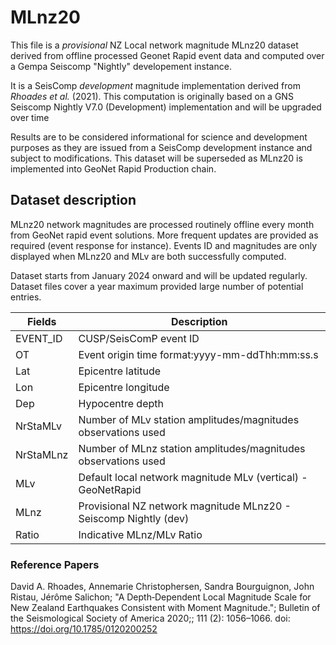 # MLnz20 
This file is a _provisional_ NZ Local network magnitude MLnz20 dataset derived from offline processed Geonet Rapid event data and computed over a Gempa Seiscomp "Nightly" developement instance.

It is a SeisComp _development_ magnitude implementation derived from _Rhoades et al._ (2021).
This computation is originally based on a GNS Seiscomp Nightly V7.0 (Development) implementation and will be upgraded over time  

Results are to be considered informational for science and development purposes as they are issued from a SeisComp development instance and subject to modifications.
This dataset will be superseded as MLnz20 is implemented into GeoNet Rapid Production chain.

## Dataset description
MLnz20 network magnitudes are processed routinely offline every month from GeoNet rapid event solutions. More frequent updates are provided as required (event response for instance).
Events ID and magnitudes are only displayed when MLnz20 and MLv are both successfully computed.

Dataset starts from January 2024 onward and will be updated regularly.
Dataset files cover a year maximum provided large number of potential entries.


Fields | Description |
-------| ----------- |
EVENT_ID | CUSP/SeisComP event ID |
OT | Event origin time format:yyyy-mm-ddThh:mm:ss.s |
Lat | Epicentre latitude |
Lon | Epicentre longitude |
Dep | Hypocentre depth |
NrStaMLv | Number of MLv station amplitudes/magnitudes observations used |
NrStaMLnz | Number of MLnz station amplitudes/magnitudes observations used |
MLv | Default local network magnitude MLv (vertical) - GeoNetRapid  |
MLnz | Provisional NZ network magnitude MLnz20 - Seiscomp Nightly (dev) 
Ratio | Indicative MLnz/MLv Ratio |

### Reference Papers
David A. Rhoades, Annemarie Christophersen, Sandra Bourguignon, John Ristau, Jérôme Salichon; "A Depth‐Dependent Local Magnitude Scale for New Zealand Earthquakes Consistent with Moment Magnitude."; Bulletin of the Seismological Society of America 2020;; 111 (2): 1056–1066. doi: https://doi.org/10.1785/0120200252
